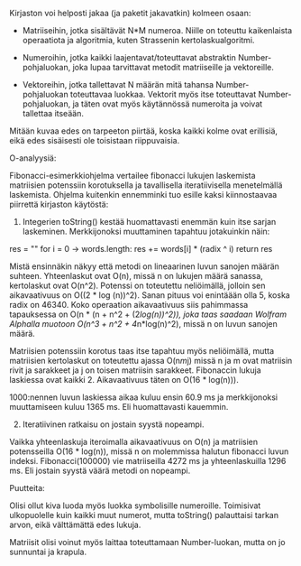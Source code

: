 Kirjaston voi helposti jakaa (ja paketit jakavatkin) kolmeen osaan:
- Matriiseihin, jotka sisältävät N*M numeroa. Niille on toteuttu kaikenlaista
operaatiota ja algoritmia, kuten Strassenin kertolaskualgoritmi.

- Numeroihin, jotka kaikki laajentavat/toteuttavat abstraktin
Number-pohjaluokan, joka lupaa tarvittavat metodit matriiseille ja vektoreille.

- Vektoreihin, jotka tallettavat N määrän mitä tahansa Number-pohjaluokan
toteuttavaa luokkaa. Vektorit myös itse toteuttavat Number-pohjaluokan, ja täten
ovat myös käytännössä numeroita ja voivat tallettaa itseään.

Mitään kuvaa edes on tarpeeton piirtää, koska kaikki kolme ovat erillisiä, eikä
edes sisäisesti ole toisistaan riippuvaisia.

O-analyysiä:

Fibonacci-esimerkkiohjelma vertailee fibonacci lukujen laskemista matriisien
potenssiin korotuksella ja tavallisella iteratiivisella menetelmällä laskemista.
Ohjelma kuitenkin ennemminki tuo esille kaksi kiinnostaavaa piirrettä kirjaston
käytöstä:
1. Integerien toString() kestää huomattavasti enemmän kuin itse sarjan laskeminen.
Merkkijonoksi muuttaminen tapahtuu jotakuinkin näin:

res = ""
for i = 0 -> words.length:
	res += words[i] * (radix ^ i)
return res

Mistä ensinnäkin näkyy että metodi on lineaarinen luvun sanojen määrän suhteen.
Yhteenlaskut ovat O(n), missä n on lukujen määrä sanassa, kertolaskut ovat
O(n^2). Potenssi on toteutettu neliöimällä, jolloin sen aikavaativuus on
O((2 * log (n))^2). Sanan pituus voi enintäään olla 5, koska radix on 46340.
Koko operaation aikavaativuus siis pahimmassa tapauksessa on
O(n * (n + n^2 + (2*log(n))^2)), joka taas saadaan Wolfram Alphalla muotoon
O(n^3 + n^2 + 4*n*log(n)^2), missä n on luvun sanojen määrä.

Matriisien potenssiin korotus taas itse tapahtuu myös neliöimällä, mutta
matriisien kertolaskut on toteutettu ajassa O(n*m*j) missä n ja m ovat matriisin
rivit ja sarakkeet ja j on toisen matriisin sarakkeet. Fibonaccin lukuja
laskiessa ovat kaikki 2. Aikavaativuus täten on O(16 * log(n))).

1000:nennen luvun laskiessa aikaa kuluu ensin 60.9 ms ja merkkijonoksi
muuttamiseen kuluu 1365 ms. Eli huomattavasti kauemmin.

2. Iteratiivinen ratkaisu on jostain syystä nopeampi.

Vaikka yhteenlaskuja iteroimalla aikavaativuus on O(n) ja matriisien
potensseilla O(16 * log(n)), missä n on molemmissa halutun fibonacci luvun
indeksi. 
Fibonacci(100000) vie matriiseilla 4272 ms ja yhteenlaskuilla 1296 ms.
Eli jostain syystä väärä metodi on nopeampi.

Puutteita:

Olisi ollut kiva luoda myös luokka symbolisille numeroille. Toimisivat
ulkopuolelle kuin kaikki muut numerot, mutta toString() palauttaisi tarkan
arvon, eikä välttämättä edes lukuja.

Matriisit olisi voinut myös laittaa toteuttamaan Number-luokan, mutta on jo 
sunnuntai ja krapula.
